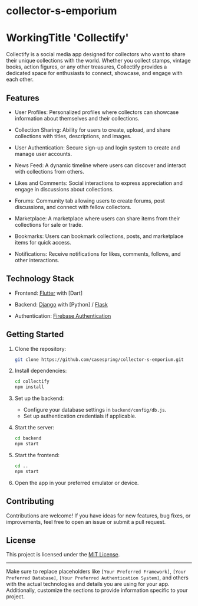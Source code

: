 # collector-s-emporium

# WorkingTitle 'Collectify'

Collectify is a social media app designed for collectors who want to share their unique collections with the world. Whether you collect stamps, vintage books, action figures, or any other treasures, Collectify provides a dedicated space for enthusiasts to connect, showcase, and engage with each other.

## Features


- User Profiles: Personalized profiles where collectors can showcase information about themselves and their collections.

- Collection Sharing: Ability for users to create, upload, and share collections with titles, descriptions, and images.

- User Authentication: Secure sign-up and login system to create and manage user accounts.

- News Feed: A dynamic timeline where users can discover and interact with collections from others.

- Likes and Comments: Social interactions to express appreciation and engage in discussions about collections.

- Forums: Community tab allowing users to create forums, post discussions, and connect with fellow collectors.

- Marketplace: A marketplace where users can share items from their collections for sale or trade.

- Bookmarks: Users can bookmark collections, posts, and marketplace items for quick access.

- Notifications: Receive notifications for likes, comments, follows, and other interactions.

## Technology Stack

- Frontend: [Flutter](https://docs.flutter.dev/) with [Dart]

- Backend: [Django](https://www.djangoproject.com/) with [Python] / [Flask](https://flask.palletsprojects.com/en/3.0.x/)

- Authentication: [Firebase Authentication](https://firebase.google.com/products/auth) 

## Getting Started

1. Clone the repository:

   ```bash
   git clone https://github.com/casespring/collector-s-emporium.git
   ```

2. Install dependencies:

   ```bash
   cd collectify
   npm install
   ```

3. Set up the backend:

   - Configure your database settings in `backend/config/db.js`.
   - Set up authentication credentials if applicable.

4. Start the server:

   ```bash
   cd backend
   npm start
   ```

5. Start the frontend:

   ```bash
   cd ..
   npm start
   ```

6. Open the app in your preferred emulator or device.

## Contributing

Contributions are welcome! If you have ideas for new features, bug fixes, or improvements, feel free to open an issue or submit a pull request.

## License

This project is licensed under the [MIT License](LICENSE).

---

Make sure to replace placeholders like `[Your Preferred Framework]`, `[Your Preferred Database]`, `[Your Preferred Authentication System]`, and others with the actual technologies and details you are using for your app. Additionally, customize the sections to provide information specific to your project.